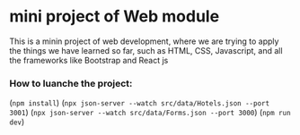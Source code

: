 # mini project of Web module

This is a minin project of web development, where we are trying to apply the things we have learned so far, such as HTML, CSS, Javascript, and all the frameworks like Bootstrap and React js

### How to luanche the project:

(`npm install`)
(`npx json-server --watch src/data/Hotels.json --port 3001`)
(`npx json-server --watch src/data/Forms.json --port 3000`)
(`npm run dev`)